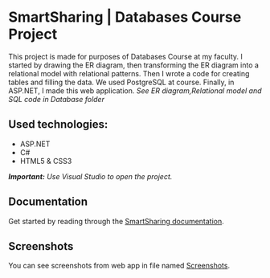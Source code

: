 # SmartSharing | Databases Course Project
This project is made for purposes of Databases Course at my faculty. I started by drawing the ER diagram, then transforming the ER diagram into a relational model with relational patterns. Then I wrote a code for creating tables and filling the data. We used PostgreSQL at course. Finally, in ASP.NET, I made this web application.
*See ER diagram,Relational model and SQL code in Database folder*
## Used technologies:
- ASP.NET
- C#
- HTML5 & CSS3


<b>*Important:</b> Use Visual Studio to open the project.*
## Documentation
Get started by reading through the [SmartSharing documentation]().
## Screenshots
You can see screenshots from web app in file named [Screenshots]().
